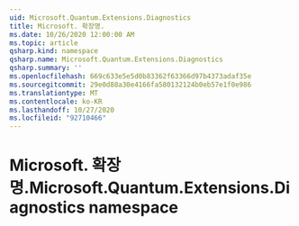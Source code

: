 ```yaml
---
uid: Microsoft.Quantum.Extensions.Diagnostics
title: Microsoft. 확장명.
ms.date: 10/26/2020 12:00:00 AM
ms.topic: article
qsharp.kind: namespace
qsharp.name: Microsoft.Quantum.Extensions.Diagnostics
qsharp.summary: ''
ms.openlocfilehash: 669c633e5e5d0b83362f63366d97b4373adaf35e
ms.sourcegitcommit: 29e0d88a30e4166fa580132124b0eb57e1f0e986
ms.translationtype: MT
ms.contentlocale: ko-KR
ms.lasthandoff: 10/27/2020
ms.locfileid: "92710466"
---
```

# <a name="microsoftquantumextensionsdiagnostics-namespace"></a><span data-ttu-id="b8664-102">Microsoft. 확장명.</span><span class="sxs-lookup"><span data-stu-id="b8664-102">Microsoft.Quantum.Extensions.Diagnostics namespace</span></span>



